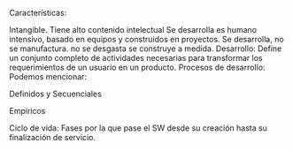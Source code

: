Características:

Intangible.
Tiene alto contenido intelectual
Se desarrolla es humano intensivo, basado en equipos y construidos en proyectos.
Se desarrolla, no se manufactura.
no se desgasta
se construye a medida.
Desarrollo:
Define un conjunto completo de
actividades necesarias para transformar
los requerimientos
de un usuario en un producto.
Procesos de desarrollo: Podemos mencionar:

Definidos y Secuenciales


Empíricos



Ciclo de vida:
Fases por la que pase el SW desde su creación hasta su finalización de servicio.
